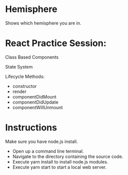 # Hemisphere

Shows which hemisphere you are in.

# React Practice Session:

Class Based Components

State System

Lifecycle Methods:

- constructor
- render
- componentDidMount
- componentDidUpdate
- componentWillUnmount

# Instructions

Make sure you have node.js install.

- Open up a command line terminal.
- Navigate to the directory containing the source code.
- Execute yarn install to install node.js modules.
- Execute yarn start to start a local web server.
